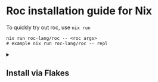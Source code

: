 # Roc installation guide for Nix

To quickly try out roc, use `nix run`
```shell
nix run roc-lang/roc -- <roc args>
# example nix run roc-lang/roc -- repl
```

<details>
<summary>

## Install via Flakes

</summary>

### Bootstrap a project with a template

```shell
# use the template in the current directory
nix flake init --template github:roc-lang/roc#simple --refresh
```

### Add roc to existing flake
```nix
{
    inputs = {
        nixpkgs.url = "github:nixos/nixpkgs/nixos-unstable";
        flake-utils.url = "github:numtide/flake-utils";
        roc.url = "github:roc-lang/roc";
    };

    outputs = {nixpkgs, roc, flake-utils, ...}:
        flake-utils.lib.eachDefaultSystem (system:
            let
            pkgs = import nixpkgs { inherit system; };
            rocPkgs = roc.packages.${system};
            in
            {
                devShells = {
                    default = pkgs.mkShell {
                        buildInputs = with pkgs;
                        [
                            rocPkgs.cli
                        ];
                    };
                };
            }
        );
}
```

</details>
